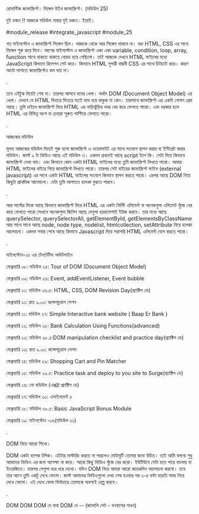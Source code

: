 রোমান্টিক জাভাস্ক্রিপ্ট। মিঙ্গেল উইথ জাভাস্ক্রিপ্ট। (মডিউল 25)

দুই ডজন !! আজকে মডিউল নাম্বার দুই ডজন। ইয়েই।

#module_release #integrate_javascript #module_25

গত মাইলস্টোন এ জাভাস্ক্রিপ্ট সিঙ্গেল ছিল। আজকে থেকে আর সিঙ্গেল থাকবে না। বরং HTML, CSS এর সাথে মিঙ্গেল শুরু করে দিবে। আগের মাইলস্টোন এ জাভাস্ক্রিপ্ট একা একা variable, condition, loop, array, function সাথে থাকতে থাকতে বোরড হয়ে গেছিলো। তাই আজকে দেখবে HTML ফাইলের মধ্যে JavaScript কিভাবে রিলেশন সেট করে। কিভাবে HTML সুন্দরী বান্ধবী CSS এর সাথে চিটচ্যাট করে। কারণ আংটা লাগাতে জাভাস্ক্রিপ্টও কম যায় না।

.

তবে এইটুক দিয়েই শেষ না। তারপর আসবে দমের খেলা। অর্থাৎ DOM (Document Object Model) এর খেলা। দেখবে যে HTML ভিতরে ভিতরে যতই ভাব ধরে থাকুক না কেন। তারসাথে জাভাস্ক্রিপ্ট এর একটা গোপন প্রেম আছে। তুমি চাইলে জাভাস্ক্রিপ্ট দিয়ে HTML এর নাড়িভুঁড়ির খবর বের করে ফেলতে পারো। এবং দরকার হলে HTML এর বিভিন্ন অংশ বা চেহারা সুরুত পাল্টিয়ে ফেলতে পারো।

.

আজকের মডিউল

মূলত আজকের মডিউল দিয়েই শুরু হলো জাভাস্ক্রিপ্ট এ ওয়েবসাইট এর সাথে সংযোগ স্থাপন করার বা ইন্টিগ্রেট করার মডিউল। জাস্ট ৯ টা ভিডিও আছে এই মডিউল এ। একদম প্রথমেই আছে script ট্যাগ কি। সেটা দিয়ে কিভাবে জাভাস্ক্রিপ্ট লেখা যায়। এবং কিভাবে কোন একটা HTML ফাইলের মধ্যে তুমি জাভাস্ক্রিপ্ট লিখতে পারো। আবার HTML ফাইলের বাইরে গিয়ে জাভাস্ক্রিপ্ট লিখতে পারো। তারপর সেই বাইরের জাভাস্ক্রিপ্ট ফাইল (external javascript) এর সাথে একটা HTML ফাইলের সংযোগ কিভাবে স্থাপন করতে পারো। এরপর আছে DOM নিয়ে কিছুটা প্রাথমিক আলোচনা। যেটা তুমি আপাতত হালকা বুঝতে পারবে।

.

আর লাস্টের দিকে আছে কিভাবে জাভাস্ক্রিপ্ট দিয়ে HTML এর একটা নির্দিষ্ট এলিমেন্ট বা অনেকগুলা এলিমেন্ট খুঁজে বের করে ফেলতে পারো সেখানে অনেকগুলা জিনিস আছে যেগুলা হরহামেশাই ইউজ করবে। তার মধ্যে আছে querySelector, querySelectorAll, getElementById, getElementsByClassName আর সাথে সাথে আছে node, node type, nodelist, htmlcollection, setAttribute নিয়ে হালকা আলোচনা। একদম সবার শেষে আছে কিভাবে Javascript দিয়ে সরাসরি HTML এলিমেন্ট যোগ করতে পারো।

.

মাইলস্টোন-০৫ এর টেনটেটিভ আউটলাইন

ফেব্রুয়ারি ০৮: মডিউল ২৫: Tour of DOM (Document Object Model)

ফেব্রুয়ারি ০৯: মডিউল ২৬: Event, addEventListener, Event bubble

ফেব্রুয়ারি ১০: মডিউল ২৬.৫: HTML, CSS, DOM Revision Day(প্র্যাক্টিস ডে)

ফেব্রুয়ারি ১০: রাত ৯.০০: কন্সেপচুয়াল সেশন

ফেব্রুয়ারি ১১: মডিউল ২৭: Simple Interactive bank website ( Baap Er Bank )

ফেব্রুয়ারি ১২: মডিউল ২৮: Bank Calculation Using Functions(advanced)

ফেব্রুয়ারি ১৩: মডিউল ২৮.৫:DOM manipulation checklist and practice day(প্র্যাক্টিস ডে)

ফেব্রুয়ারি ১৩: রাত ৯.০০: কন্সেপচুয়াল সেশন

ফেব্রুয়ারি ১৪: মডিউল ২৯: Shopping Cart and Pin Matcher

ফেব্রুয়ারি ১৫: মডিউল ২৯.৫: Practice task and deploy to you site to Surge(প্র্যাক্টিস ডে)

ফেব্রুয়ারি ১৬: নো মডিউল (এক্সট্রা প্র্যাক্টিস ডে)

ফেব্রুয়ারি ১৭: মডিউল ৩০: এসাইনমেন্ট ৫

ফেব্রুয়ারি ১৮: মডিউল ৩০.৫: Basic JavaScript Bonus Module

ফেব্রুয়ারি ১৯: মাইলস্টোন -০৬(মডিউল ৩১)

.

DOM নিয়ে আরো শিখো।

DOM একটা ব্যাপক টপিক। এইটার মাস্টারিং করতে না পারলেও মোটামুটি তোমার জানা উচিত। তাই আমি বলবো শুধু আমাদের ভিডিও এর জন্য অপেক্ষা না করে। আরো কিছু ভিডিও খুঁজে বের করো। ইউটিউবে সেটা হতে পারে বাংলায় বা ইংরেজিতে। তারপর সেগুলা ধরে ধরে দেখো। যদিও DOM নিয়ে আমরা আরো কয়েকদিন আলোচনা করবো। তবে তার আগে তুমি একটু দেখে ফেলো। জাস্ট আমাদের ভিডিওগুলো দেখা শেষ হওয়ার পর ৩-৪ ঘন্টা বাড়তি সময় নিয়ে দেখে ফেলো। এই দেখে ফেলা ফিউচারে তোমাকে অবশ্যই হেল্প করবে।

.

DOM DOM DOM দে বাবা DOM দে -- (জালালি সেট - বনবাসের সাধন)

